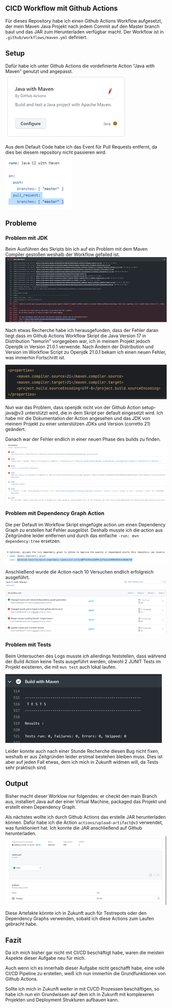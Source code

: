## CICD Workflow mit Github Actions

Für dieses Repository habe ich einen Github Actions Workflow aufgesetzt, der mein Maven Java Projekt nach jedem Commit auf den Master
branch baut und das JAR zum Herunterladen verfügbar macht.
Der Workflow ist in `.github/workflows/maven.yml` definiert.

## Setup
Dafür habe ich unter Github Actions die vordefinierte Action "Java with Maven" genutzt und angepasst.
![img_4.png](img_4.png)

Aus dem Default Code habe ich das Event für Pull Requests entfernt, da dies bei diesem repository nicht passieren wird.

![img_5.png](img_5.png)

## Probleme

### Problem mit JDK
Beim Ausführen des Skripts bin ich auf ein Problem mit dem Maven Compiler gestoßen
weshalb der Workflow gefailed ist.
![img_6.png](img_6.png)

Nach etwas Recherche habe ich herausgefunden,
dass der Fehler daran liegt dass im Github Actions Workflow Skript die Java
Version 17 in Distribution "temurin" vorgegeben war, ich in meinem Projekt jedoch Openjdk in Version 21.0.1 verwende.
Nach Ändern der Distribution und Version im Workflow Script zu Openjdk 21.0.1 bekam ich einen neuen Fehler, was immerhin Fortschritt ist.

![img_7.png](img_7.png)

Nun war das Problem, dass openjdk nicht von der Github Action setup-java@v3 unterstützt wird,
die in dem Skript per default eingesetzt wird.
Ich habe mir die Dokumentation der Action angesehen und das JDK von meinem Projekt zu einer
unterstützen JDKs und Version (corretto 21) geändert.

Danach war der Fehler endlich in einer neuen Phase des builds zu finden. 
![img_8.png](img_8.png)

### Problem mit Dependency Graph Action 
Die per Default im Workflow Skript eingefügte action um einen Dependency Graph zu erstellen hat Fehler ausgelöst.
Deshalb musste ich die action aus Zeitgründne leider entfernen und durch das einfache `-run: mvn dependency:tree` ersetzen. 

![img_9.png](img_9.png)

Anschließend wurde die Action nach 10 Versuchen endlich erfolgreich ausgeführt. 
![img_10.png](img_10.png)

### Problem mit Tests
Beim Untersuchen des Logs musste ich allerdings feststellen, dass während der Build Action keine Tests ausgeführt werden,
obwohl 2 JUNIT Tests im Projekt existieren, die mit `mvn test` auch lokal laufen.

![img_12.png](img_12.png)

Leider konnte auch nach einer Stunde Recherche diesen Bug nicht fixen, weshalb er aus Zeitgründen leider erstmal bestehen bleiben muss.
Dies ist aber auf jeden Fall etwas, dem ich mich in Zukunft widmen will, da Tests sehr praktisch sind.

## Output
Bisher macht dieser Worklow nur folgendes: er checkt den main Branch aus, installiert Java auf der einer Virtual Machine,
packaged das Projekt und erstellt einen Dependency Graph.

Als nächstes wollte ich durch Github Actions das erstelle JAR herunterladen können. Dafür habe ich die Action
`actions/upload-artifact@v3` verwendet, was funktioniert hat. Ich konnte die JAR anschließend auf Github herunterladen.
![img_13.png](img_13.png)

Diese Artefakte könnte ich in Zukunft auch für Testrepots oder den Dependency Graphs verwenden,
sobald ich diese Actions zum Laufen gebracht habe. 

## Fazit
Da ich mich bisher gar nicht mit CI/CD beschäftigt habe, waren die meisten Aspekte dieser Aufgabe neu für mich.

Auch wenn ich es innerhalb dieser Aufgabe nicht geschafft habe, eine volle CI/CD Pipeline zu erstellen, weiß ich nun immerhin
die Grundfunktionen von Github Actions. 

Sollte ich mich in Zukunft weiter in mit CI/CD Prozessen beschäftigen, so habe ich nun ein Grundwissen auf dem ich in Zukunft
mit komplexeren Projekten und Deployment Strukturen aufbauen kann.  
